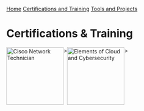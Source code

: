 [Home](https://tmolam.github.io/)
[Certifications and Training](https://tmolam.github.io/Certifications-Training/)
[Tools and Projects](https://tmolam.github.io/Tools-Projects/)

# Certifications & Training

<html>
<head>
  <style>
    .image-row {
      display: flex;
    }

    .image-row img {
      width: 50%; /* Voit säätää koon sopivaksi */
      height: auto;
    }
  </style>
</head>
<body>

<div class="image-row">
  <img src="https://images.credly.com/size/340x340/images/978f88dc-c247-4093-9d39-6efac3651297/image.png" alt="Cisco Network Technician" width="150" height="150"/>>
  <img src="https://ek-msc-cloud-and-cybersecurity.web.app/graphics/icons/kamk-elements-of-cloud-and-cybersecurity-badge.png" alt="Elements of Cloud and Cybersecurity" width ="150 height="150"/>>
</div>

</body>
</html>
